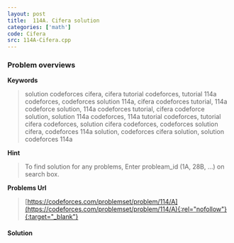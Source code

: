 ```yaml
---
layout: post
title:  114A. Cifera solution
categories: ['math']
code: Cifera
src: 114A-Cifera.cpp
---
```

### **Problem overviews**

**Keywords**
> solution codeforces cifera, cifera tutorial codeforces, tutorial 114a codeforces, codeforces solution 114a, cifera codeforces tutorial, 114a codeforce solution, 114a codeforces tutorial, cifera codeforce solution, solution 114a codeforces, 114a tutorial codeforces, tutorial cifera codeforces, solution cifera codeforces, codeforces solution cifera, codeforces 114a solution, codeforces cifera solution, solution codeforces 114a

**Hint**
> To find solution for any problems, Enter probleam_id (1A, 28B, ...) on search box. 

**Problems Url**
> [https://codeforces.com/problemset/problem/114/A](https://codeforces.com/problemset/problem/114/A){:rel="nofollow"}{:target="_blank"}

#### **Solution**



